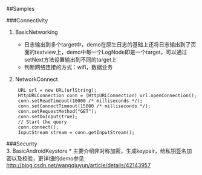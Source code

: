 ##Samples

###Connectivity
1. BasicNetworking
	* 日志输出到多个target中，demo在原生日志的基础上还将日志输出到了页面的textview上，demo中每一个LogNode即是一个target，可以通过setNext方法设置输出到不同的target上
	* 判断网络连接的方式：wifi，数据业务
2. NetworkConnect

     	URL url = new URL(urlString);
        HttpURLConnection conn = (HttpURLConnection) url.openConnection();
        conn.setReadTimeout(10000 /* milliseconds */);
        conn.setConnectTimeout(15000 /* milliseconds */);
        conn.setRequestMethod("GET");
        conn.setDoInput(true);
        // Start the query
        conn.connect();
        InputStream stream = conn.getInputStream();
 
###Security   
 3. BasicAndroidKeystore
 	* 主要介绍非对称加密，生成keypair，给私钥签名加密以及校验，更详细的demo参见<http://blog.csdn.net/wangqiuyun/article/details/42143957>
